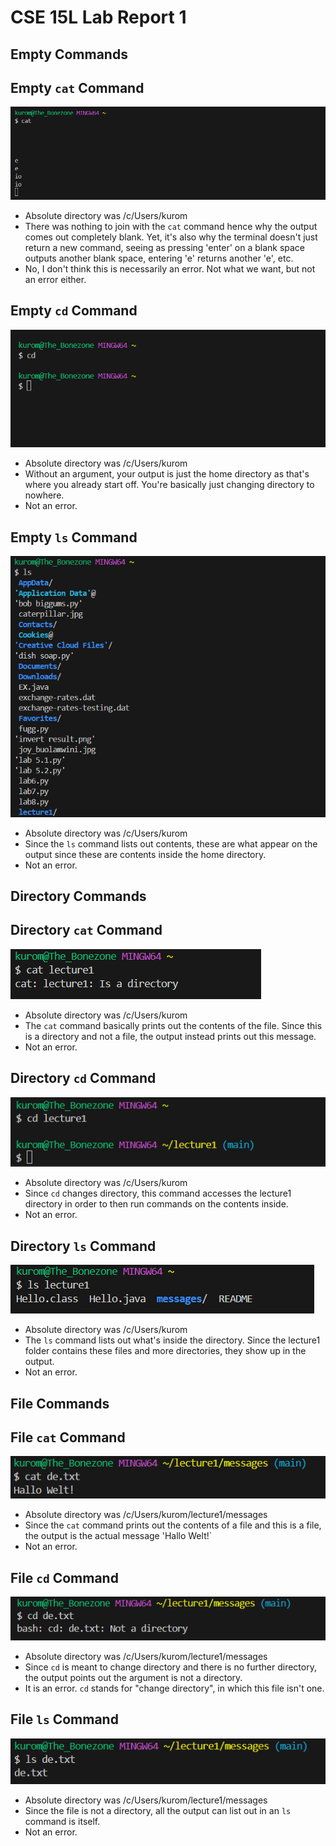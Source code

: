 # CSE 15L Lab Report 1
## Empty Commands
Empty `cat` Command
---
![Image](empty_cat.png)
* Absolute directory was /c/Users/kurom
* There was nothing to join with the `cat` command hence why the output comes out completely blank. Yet, it's also why the terminal doesn't just return a new command, seeing as pressing 'enter' on a blank space outputs another blank space, entering 'e' returns another 'e', etc.
* No, I don't think this is necessarily an error. Not what we want, but not an error either.

Empty `cd` Command
---
![Image](empty_cd.png)
* Absolute directory was /c/Users/kurom
* Without an argument, your output is just the home directory as that's where you already start off. You're basically just changing directory to nowhere.
* Not an error.

Empty `ls` Command
---
![Image](empty_ls.png)
* Absolute directory was /c/Users/kurom
* Since the `ls` command lists out contents, these are what appear on the output since these are contents inside the home directory.
* Not an error.

## Directory Commands
Directory `cat` Command
---
![Image](directory_cat.png)
* Absolute directory was /c/Users/kurom
* The `cat` command basically prints out the contents of the file. Since this is a directory and not a file, the output instead prints out this message.
* Not an error.

Directory `cd` Command
---
![Image](directory_cd.png)
* Absolute directory was /c/Users/kurom
* Since `cd` changes directory, this command accesses the lecture1 directory in order to then run commands on the contents inside.
* Not an error.

Directory `ls` Command
---
![Image](directory_ls.png)
* Absolute directory was /c/Users/kurom
* The `ls` command lists out what's inside the directory. Since the lecture1 folder contains these files and more directories, they show up in the output.
* Not an error.

## File Commands
File `cat` Command
---
![Image](file_cat.png)
* Absolute directory was /c/Users/kurom/lecture1/messages
* Since the `cat` command prints out the contents of a file and this is a file, the output is the actual message 'Hallo Welt!`
* Not an error.

File `cd` Command
---
![Image](file_cd.png)
* Absolute directory was /c/Users/kurom/lecture1/messages
* Since `cd` is meant to change directory and there is no further directory, the output points out the argument is not a directory.
* It is an error. `cd` stands for "change directory", in which this file isn't one.

File `ls` Command
---
![Image](file_ls.png)
* Absolute directory was /c/Users/kurom/lecture1/messages
* Since the file is not a directory, all the output can list out in an `ls` command is itself.
* Not an error.
